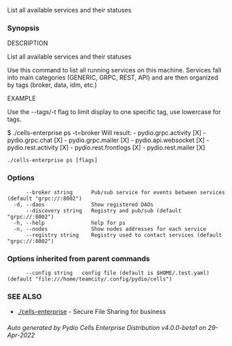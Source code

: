 List all available services and their statuses

### Synopsis


DESCRIPTION

  List all available services and their statuses

  Use this command to list all running services on this machine.
  Services fall into main categories (GENERIC, GRPC, REST, API) and are then organized by tags (broker, data, idm, etc.)

EXAMPLE

  Use the --tags/-t flag to limit display to one specific tag, use lowercase for tags.

  $ ./cells-enterprise ps -t=broker
  Will result:
	- pydio.grpc.activity   [X]
	- pydio.grpc.chat       [X]
	- pydio.grpc.mailer     [X]
	- pydio.api.websocket   [X]
	- pydio.rest.activity   [X]
	- pydio.rest.frontlogs  [X]
	- pydio.rest.mailer     [X]



```
./cells-enterprise ps [flags]
```

### Options

```
      --broker string      Pub/sub service for events between services (default "grpc://:8002")
  -d, --daos               Show registered DAOs
      --discovery string   Registry and pub/sub (default "grpc://:8002")
  -h, --help               help for ps
  -n, --nodes              Show nodes addresses for each service
      --registry string    Registry used to contact services (default "grpc://:8002")
```

### Options inherited from parent commands

```
      --config string   config file (default is $HOME/.test.yaml) (default "file:///home/teamcity/.config/pydio/cells")
```

### SEE ALSO

* [./cells-enterprise](./cells-enterprise)	 - Secure File Sharing for business

###### Auto generated by Pydio Cells Enterprise Distribution v4.0.0-beta1 on 29-Apr-2022
